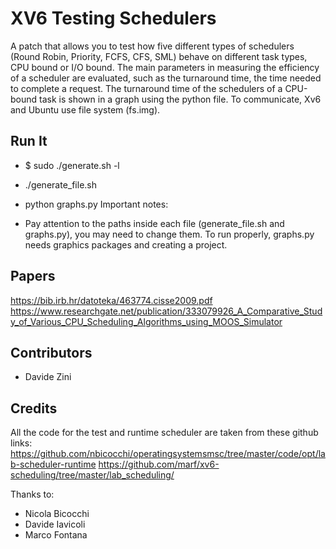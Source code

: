 # XV6 Testing Schedulers #
A patch that allows you to test how five different types of schedulers (Round Robin, Priority, FCFS, CFS, SML) behave on different task types, CPU bound or I/O bound. The main parameters in measuring the efficiency of a scheduler are evaluated, such as the turnaround time, the time needed to complete a request.
The turnaround time of the schedulers of a CPU-bound task is shown in a graph using the python file. To communicate, Xv6 and Ubuntu use file system (fs.img).

## Run It ##
* $ sudo ./generate.sh -l <labn>
* ./generate_file.sh
* python graphs.py 
Important notes:

* Pay attention to the paths inside each file (generate_file.sh and graphs.py), you may need to change them. To run properly, graphs.py needs graphics packages and creating a project.

## Papers ##
https://bib.irb.hr/datoteka/463774.cisse2009.pdf
https://www.researchgate.net/publication/333079926_A_Comparative_Study_of_Various_CPU_Scheduling_Algorithms_using_MOOS_Simulator

## Contributors ##
* Davide Zini

## Credits ##
All the code for the test and runtime scheduler are taken from these github links:
https://github.com/nbicocchi/operatingsystemsmsc/tree/master/code/opt/lab-scheduler-runtime
https://github.com/marf/xv6-scheduling/tree/master/lab_scheduling/

Thanks to:

* Nicola Bicocchi
* Davide Iavicoli
* Marco Fontana




